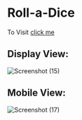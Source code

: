 # Roll-a-Dice

To Visit [click me](https://sai-mudike.github.io/Roll-a-Dice/) 

## Display View:

![Screenshot (15)](https://github.com/sai-mudike/Roll-a-Dice/assets/127184650/1b0f6bbe-a407-4a3d-967a-0095defa683d)

## Mobile View:

![Screenshot (17)](https://github.com/sai-mudike/Roll-a-Dice/assets/127184650/4557b343-53be-4210-abd2-9971db157d2e)
